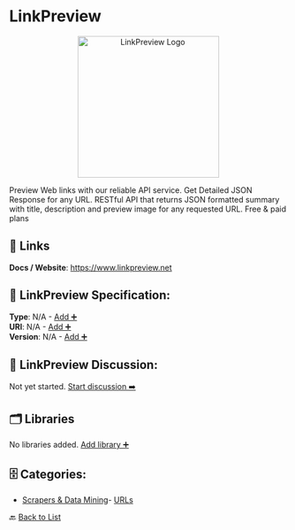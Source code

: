 # LinkPreview
<p align="center">
    <img width="256" src="https://raw.githubusercontent.com/apis-list/apis-list/main/apis/linkpreview/logo_256x256.png" alt="LinkPreview Logo"/>
</p>
Preview Web links with our reliable API service. Get Detailed JSON Response for any URL. RESTful API that returns JSON formatted summary with title, description and preview image for any requested URL.  Free & paid plans

##  🔗 Links
**Docs / Website**: https://www.linkpreview.net

## 🧬 LinkPreview Specification:
**Type**: N/A - [Add ➕](https://github.com/apis-list/apis-list/edit/main/apis.yaml#L11304)  
**URI**: N/A - [Add ➕](https://github.com/apis-list/apis-list/edit/main/apis.yaml#L11304)  
**Version**: N/A - [Add ➕](https://github.com/apis-list/apis-list/edit/main/apis.yaml#L11304)

## 💬 LinkPreview Discussion:
Not yet started. [Start discussion ➡️](https://github.com/apis-list/apis-list/discussions/new)

## 🗂️ Libraries

No libraries added. [Add library ➕](https://github.com/apis-list/apis-list/edit/main/apis.yaml#L11304)    


## 🗄️ Categories:
- [Scrapers & Data Mining](https://github.com/apis-list/apis-list#scrapers--data-mining-)- [URLs](https://github.com/apis-list/apis-list#urls-)

🔙  [Back to List](https://github.com/apis-list/apis-list)
